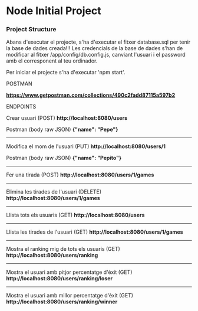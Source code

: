 
# Node Initial Project

### Project Structure

Abans d'executar el projecte, s'ha d'executar el fitxer database.sql per tenir la base de dades creada!!!
Les credencials de la base de dades s'han de modificar al fitxer /app/config/db.config.js, canviant l'usuari i el password amb el corresponent al teu ordinador.

Per iniciar el projecte s'ha d'executar 'npm start'.

POSTMAN

<b>https://www.getpostman.com/collections/490c2fadd87115a597b2</b>

ENDPOINTS

Crear usuari (POST)
<b>http://localhost:8080/users</b>

Postman (body raw JSON)
<b>{"name": "Pepe"}</b>

-----------------------------------

Modifica el mom de l'usuari (PUT)
<b>http://localhost:8080/users/1</b>

Postman (body raw JSON)
<b>{"name": "Pepito"}</b>

-----------------------------------

Fer una tirada (POST)
<b>http://localhost:8080/users/1/games</b>

-----------------------------------

Elimina les tirades de l'usuari (DELETE)
<b>http://localhost:8080/users/1/games</b>

-----------------------------------

Llista tots els usuaris (GET)
<b>http://localhost:8080/users</b>

-----------------------------------

Llista les tirades de l'usuari (GET)
<b>http://localhost:8080/users/1/games</b>

-----------------------------------

Mostra el ranking mig de tots els usuaris (GET)
<b>http://localhost:8080/users/ranking</b>

-----------------------------------

Mostra el usuari amb pitjor percentatge d'èxit (GET)
<b>http://localhost:8080/users/ranking/loser</b>

-----------------------------------

Mostra el usuari amb millor percentatge d'èxit (GET)
<b>http://localhost:8080/users/ranking/winner</b>

